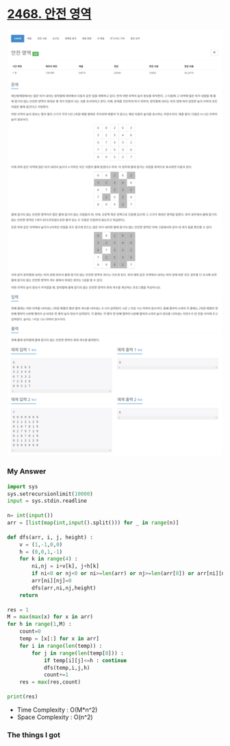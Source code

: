 # [2468. 안전 영역](https://www.acmicpc.net/problem/2468)

![image](Problem.png)



### My Answer

```python
import sys
sys.setrecursionlimit(10000)
input = sys.stdin.readline

n= int(input())
arr = [list(map(int,input().split())) for _ in range(n)]

def dfs(arr, i, j, height) : 
    v = (1,-1,0,0)
    h = (0,0,1,-1)
    for k in range(4) : 
        ni,nj = i+v[k], j+h[k]
        if ni<0 or nj<0 or ni>=len(arr) or nj>=len(arr[0]) or arr[ni][nj]<=height : continue
        arr[ni][nj]=0
        dfs(arr,ni,nj,height)
    return 

res = 1
M = max(max(x) for x in arr)
for h in range(1,M) : 
    count=0
    temp = [x[:] for x in arr]
    for i in range(len(temp)) : 
        for j in range(len(temp[0])) : 
            if temp[i][j]<=h : continue
            dfs(temp,i,j,h)
            count+=1
    res = max(res,count)
    
print(res)
```

* Time Complexity : O(M*n^2)
* Space Complexity : O(n^2)



### The things I got
